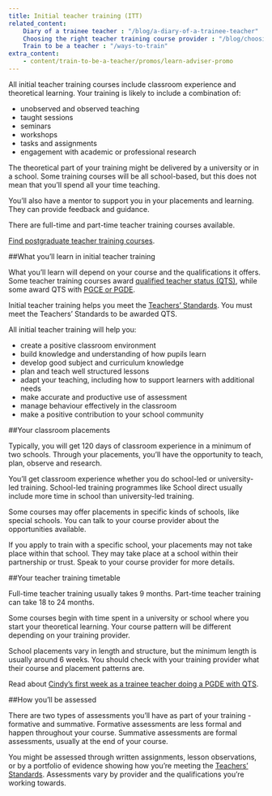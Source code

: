 ```yaml
---
title: Initial teacher training (ITT)
related_content:
    Diary of a trainee teacher : "/blog/a-diary-of-a-trainee-teacher"
    Choosing the right teacher training course provider : "/blog/choosing-the-right-teacher-training-course-provider"
    Train to be a teacher : "/ways-to-train"
extra_content:
    - content/train-to-be-a-teacher/promos/learn-adviser-promo
---
```


All initial teacher training courses include classroom experience and theoretical learning. Your training is likely to include a combination of:

* unobserved and observed teaching 
* taught sessions
* seminars
* workshops
* tasks and assignments
* engagement with academic or professional research

The theoretical part of your training might be delivered by a university or in a school. Some training courses will be all school-based, but this does not mean that you’ll spend all your time teaching.

You’ll also have a mentor to support you in your placements and learning. They can provide feedback and guidance.

There are full-time and part-time teacher training courses available.

[Find postgraduate teacher training courses](https://www.find-postgraduate-teacher-training.service.gov.uk/).

##What you’ll learn in initial teacher training

What you’ll learn will depend on your course and the qualifications it offers. Some teacher training courses award [qualified teacher status (QTS)](/what-is-qts), while some award QTS with [PGCE or PGDE](/what-is-a-pgce).

Initial teacher training helps you meet the [Teachers’ Standards](https://www.gov.uk/government/publications/teachers-standards). You must meet the Teachers’ Standards to be awarded QTS.

All initial teacher training will help you:

* create a positive classroom environment
* build knowledge and understanding of how pupils learn
* develop good subject and curriculum knowledge
* plan and teach well structured lessons
* adapt your teaching, including how to support learners with additional needs
* make accurate and productive use of assessment
* manage behaviour effectively in the classroom
* make a positive contribution to your school community

##Your classroom placements

Typically, you will get 120 days of classroom experience in a minimum of two schools. Through your placements, you’ll have the opportunity to teach, plan, observe and research.

You’ll get classroom experience whether you do school-led or university-led training. School-led training programmes like School direct usually include more time in school than university-led training.

Some courses may offer placements in specific kinds of schools, like special schools. You can talk to your course provider about the opportunities available.

If you apply to train with a specific school, your placements may not take place within that school. They may take place at a school within their partnership or trust. Speak to your course provider for more details.

##Your teacher training timetable

Full-time teacher training usually takes 9 months. Part-time teacher training can take 18 to 24 months.

Some courses begin with time spent in a university or school where you start your theoretical learning. Your course pattern will be different depending on your training provider.

School placements vary in length and structure, but the minimum length is usually around 6 weeks. You should check with your training provider what their course and placement patterns are.

Read about [Cindy’s first week as a trainee teacher doing a PGDE with QTS](/blog/my-first-week-as-a-trainee-teacher).

##How you’ll be assessed 

There are two types of assessments you’ll have as part of your training - formative and summative. Formative assessments are less formal and happen throughout your course. Summative assessments are formal assessments, usually at the end of your course.

You might be assessed through written assignments, lesson observations, or by a portfolio of evidence showing how you’re meeting the [Teachers’ Standards](https://www.gov.uk/government/publications/teachers-standards). Assessments vary by provider and the qualifications you’re working towards.
